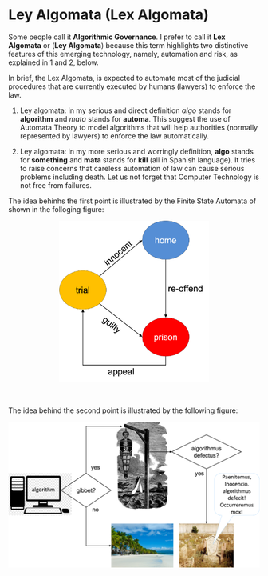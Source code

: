 # Ley Algomata (Lex Algomata)

Some people call it **Algorithmic Governance**. I prefer to call it **Lex Algomata** or (**Ley Algomata**) because this term highlights two distinctive features of this emerging technology, namely, automation and risk, as explained in 1 and 2, below. 

In brief, the Lex Algomata, is expected to automate most of the judicial 
procedures that are currently executed by humans (lawyers) to enforce 
the law.

1. Ley algomata: in my serious and direct definition _algo_ stands 
   for **algorithm** 
   and _mata_ stands for **automa**. This suggest the use of
   Automata Theory to model algorithms that will help authorities
   (normally represented by lawyers) to enforce the law automatically.
  
 
 2. Ley algomata:  in my more serious and worringly definition, **algo** stands 
    for **something** and **mata** stands for **kill** (all in Spanish 
    language).  It tries to raise concerns that careless automation of law 
    can cause serious problems including death. Let us not forget that
    Computer Technology is not free from failures.  
    
The idea behinhs the first point is illustrated by the 
Finite State Automata of shown in the folloging figure:

<p align="center">
  <img src="./figures/leyalgomata/Leyalgomata_finitestateautonoma.png" 
   width="300" title="Automata used to enforce the law.">
</p>
</br>


The idea behind the second point is illustrated by the following 
figure:


<p align="center">
  <img src="./figures/leyalgomata/Leyalgomata_gibbet.png" 
   width="800" title="Lex algomata in action.">
</p>
</br>
